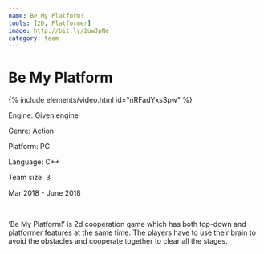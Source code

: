 ```yaml
---
name: Be My Platform!
tools: [2D, Platformer]
image: http://bit.ly/2uwJpNe
category: team
---
```


# Be My Platform

{% include elements/video.html id="nRFadYxsSpw" %}

Engine: Given engine

Genre: Action

Platform: PC

Language: C++

Team size: 3


Mar 2018 - June 2018

<br/>

‘Be My Platform!’ is 2d cooperation game which has both top-down and platformer features at the same time. The players have to use their brain to avoid the obstacles and cooperate together to clear all the stages.

<br/>
